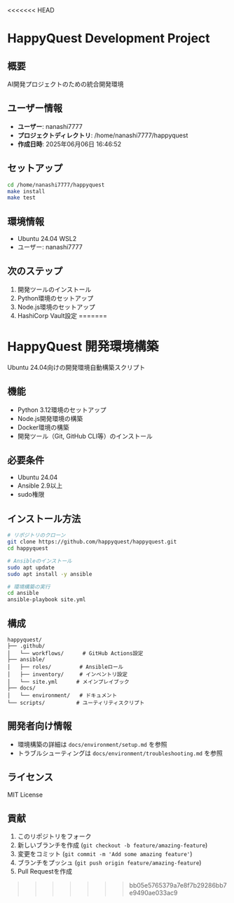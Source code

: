 <<<<<<< HEAD
# HappyQuest Development Project

## 概要
AI開発プロジェクトのための統合開発環境

## ユーザー情報
- **ユーザー**: nanashi7777
- **プロジェクトディレクトリ**: /home/nanashi7777/happyquest
- **作成日時**: 2025年06月06日 16:46:52

## セットアップ
```bash
cd /home/nanashi7777/happyquest
make install
make test
```

## 環境情報
- Ubuntu 24.04 WSL2
- ユーザー: nanashi7777

## 次のステップ
1. 開発ツールのインストール
2. Python環境のセットアップ
3. Node.js環境のセットアップ
4. HashiCorp Vault設定
=======
# HappyQuest 開発環境構築

Ubuntu 24.04向けの開発環境自動構築スクリプト

## 機能

- Python 3.12環境のセットアップ
- Node.js開発環境の構築
- Docker環境の構築
- 開発ツール（Git, GitHub CLI等）のインストール

## 必要条件

- Ubuntu 24.04
- Ansible 2.9以上
- sudo権限

## インストール方法

```bash
# リポジトリのクローン
git clone https://github.com/happyquest/happyquest.git
cd happyquest

# Ansibleのインストール
sudo apt update
sudo apt install -y ansible

# 環境構築の実行
cd ansible
ansible-playbook site.yml
```

## 構成

```
happyquest/
├── .github/
│   └── workflows/      # GitHub Actions設定
├── ansible/
│   ├── roles/         # Ansibleロール
│   ├── inventory/     # インベントリ設定
│   └── site.yml      # メインプレイブック
├── docs/
│   └── environment/   # ドキュメント
└── scripts/          # ユーティリティスクリプト
```

## 開発者向け情報

- 環境構築の詳細は `docs/environment/setup.md` を参照
- トラブルシューティングは `docs/environment/troubleshooting.md` を参照

## ライセンス

MIT License

## 貢献

1. このリポジトリをフォーク
2. 新しいブランチを作成 (`git checkout -b feature/amazing-feature`)
3. 変更をコミット (`git commit -m 'Add some amazing feature'`)
4. ブランチをプッシュ (`git push origin feature/amazing-feature`)
5. Pull Requestを作成 
>>>>>>> bb05e5765379a7e8f7b29286bb7e9490ae033ac9
